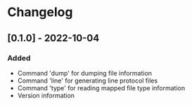 # Changelog
## [0.1.0] - 2022-10-04
### Added
- Command 'dump' for dumping file information
- Command 'line' for generating line protocol files
- Command 'type' for reading mapped file type information
- Version information
